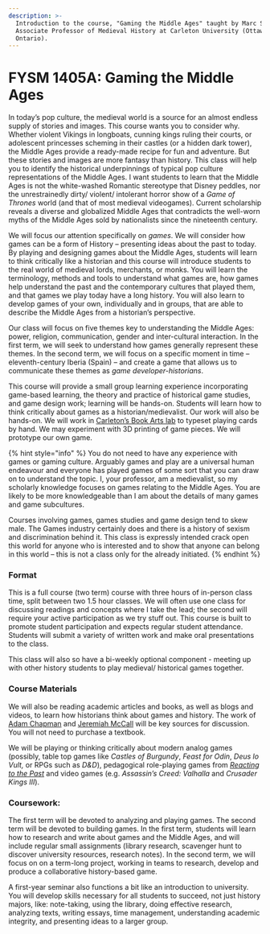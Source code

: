 ```yaml
---
description: >-
  Introduction to the course, "Gaming the Middle Ages" taught by Marc Saurette,
  Associate Professor of Medieval History at Carleton University (Ottawa,
  Ontario).
---
```


# FYSM 1405A: Gaming the Middle Ages

In today’s pop culture, the medieval world is a source for an almost endless supply of stories and images. This course wants you to consider why. Whether violent Vikings in longboats, cunning kings ruling their courts, or adolescent princesses scheming in their castles (or a hidden dark tower), the Middle Ages provide a ready-made recipe for fun and adventure. But these stories and images are more fantasy than history. This class will help you to identify the historical underpinnings of typical pop culture representations of the Middle Ages. I want students to learn that the Middle Ages is not the white-washed Romantic stereotype that Disney peddles, nor the unrestrainedly dirty/ violent/ intolerant horror show of a _Game of Thrones_ world (and that of most medieval videogames). Current scholarship reveals a diverse and globalized Middle Ages that contradicts the well-worn myths of the Middle Ages sold by nationalists since the nineteenth century.&#x20;

We will focus our attention specifically on _games_. We will consider how games can be a form of History – presenting ideas about the past to today. By playing and designing games about the Middle Ages, students will learn to think critically like a historian and this course will introduce students to the real world of medieval lords, merchants, or monks. You will learn the terminology, methods and tools to understand what games are, how games help understand the past and the contemporary cultures that played them, and that games we play today have a long history. You will also learn to develop games of your own, individually and in groups, that are able to describe the Middle Ages from a historian’s perspective.&#x20;

Our class will focus on five themes key to understanding the Middle Ages: power, religion, communication, gender and inter-cultural interaction. In the first term, we will seek to understand how games generally represent these themes. In the second term, we will focus on a specific moment in time – eleventh-century Iberia (Spain) – and create a game that allows us to communicate these themes as _game developer-historians_.&#x20;

This course will provide a small group learning experience incorporating game-based learning, the theory and practice of historical game studies, and game design work; learning will be hands-on. Students will learn how to think critically about games as a historian/medievalist. Our work will also be hands-on. We will work in [Carleton’s Book Arts lab](https://library.carleton.ca/building/book-arts-lab) to typeset playing cards by hand. We may experiment with 3D printing of game pieces. We will prototype our own game.

{% hint style="info" %}
You do not need to have any experience with games or gaming culture. Arguably games and play are a universal human endeavour and everyone has played games of some sort that you can draw on to understand the topic. I, your professor, am a medievalist, so my scholarly knowledge focuses on games relating to the Middle Ages. You are likely to be more knowledgeable than I am about the details of many games and game subcultures.

Courses involving games, games studies and game design tend to skew male. The Games industry certainly does and there is a history of sexism and discrimination behind it. This class is expressly intended crack open this world for anyone who is interested and to show that anyone can belong in this world – this is not a class only for the already initiated.
{% endhint %}

### Format

This is a full course (two term) course with three hours of in-person class time, split between two 1.5 hour classes. We will often use one class for discussing readings and concepts where I take the lead; the second will require your active participation as we try stuff out. This course is built to promote student participation and expects regular student attendance. Students will submit a variety of written work and make oral presentations to the class.

This class will also so have a bi-weekly optional component - meeting up with other history students to play medieval/ historical games together.&#x20;

### Course Materials

We will also be reading academic articles and books, as well as blogs and videos, to learn how historians think about games and history. The work of [Adam Chapman](https://ocul-crl.primo.exlibrisgroup.com/permalink/01OCUL\_CRL/1lrs5km/alma991005629549705153) and [Jeremiah McCall](https://ocul-crl.primo.exlibrisgroup.com/permalink/01OCUL\_CRL/1lrs5km/alma991022631320405153) will be key sources for discussion. You will not need to purchase a textbook.

We will be playing or thinking critically about modern analog games (possibly, table top games like _Castles of Burgundy_, _Feast for Odin_, _Deus lo Vult,_ or RPGs such as _D\&D_), pedagogical role-playing games from [_Reacting to the Past_](https://reacting.barnard.edu/) and video games (e.g. _Assassin’s Creed: Valhalla_ and _Crusader Kings III_).&#x20;

### Coursework:

The first term will be devoted to analyzing and playing games. The second term will be devoted to building games. In the first term, students will learn how to research and write about games and the Middle Ages, and will include regular small assignments (library research, scavenger hunt to discover university resources, research notes). In the second term, we will focus on on a term-long project, working in teams to research, develop and produce a collaborative history-based game.&#x20;

A first-year seminar also functions a bit like an introduction to university. You will develop skills necessary for all students to succeed, not just history majors, like: note-taking, using the library, doing effective research, analyzing texts, writing essays, time management, understanding academic integrity, and presenting ideas to a larger group.

